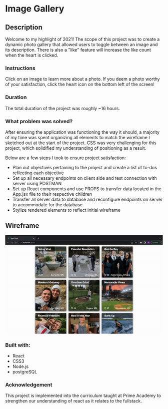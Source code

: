 # Image Gallery

## Description

Welcome to my highlight of 2021! The scope of this project was to create a dynamic photo gallery that allowed users to toggle between an image and its description. There is also a "like" feature will increase the like count when the heart is clicked. 

### Instructions 
Click on an image to learn more about a photo. If you deem a photo worthy of your satisfaction, click the heart icon on the bottom left of the screen! 

### Duration 

The total duration of the project was roughly ~16 hours. 

### What problem was solved? 

After ensuring the application was functioning the way it should, a majority of my time was spent organizing all elements to match the wireframe I sketched out at the start of the project. CSS was very challenging for this project, which solidified my understanding of positioning as a result.

Below are a few steps I took to ensure project satisfaction: 

- Plan out objectives pertaining to the project and create a list of to-dos reflecting each objective
- Set up all necessary endpoints on client side and test connection with server using POSTMAN
- Set up React components and use PROPS to transfer data located in the App.jsx file to their respective children
- Transfer all server data to database and reconfigure endpoints on server to accommodate for the database
- Stylize rendered elements to reflect initial wireframe

## Wireframe

![Wireframe](./wireframes/image-gallery.gif)

### Built with:
- React
- CSS3 
- Node.js
- postgreSQL   

### Acknowledgement

This project is implemented into the curriculum taught at Prime Academy to strengthen our understanding of react as it relates to the fullstack.